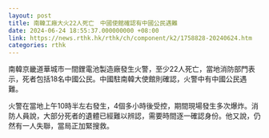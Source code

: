 ```yaml
---
layout: post
title: 南韓工廠大火22人死亡　中國使館確認有中國公民遇難
date: 2024-06-24 18:55:37.000000000 +08:00
link: https://news.rthk.hk/rthk/ch/component/k2/1758828-20240624.htm
categories: rthk
---
```


南韓京畿道華城市一間鋰電池製造廠發生火警，至少22人死亡，當地消防部門表示，死者包括18名中國公民。中國駐南韓大使館則確認，火警中有中國公民遇難。

火警在當地上午10時半左右發生，4個多小時後受控，期間現場發生多次爆炸。消防人員說，大部分死者的遺體已經難以辨認，需要時間逐一確認身份。他又說，仍然有一人失聯，當局正加緊搜救。
